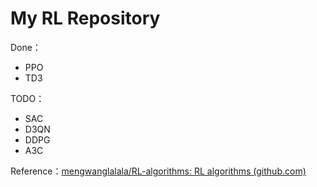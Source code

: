 # My RL Repository

Done：

- PPO
- TD3

TODO：

- SAC
- D3QN
- DDPG
- A3C



Reference：[mengwanglalala/RL-algorithms: RL algorithms (github.com)](https://github.com/mengwanglalala/RL-algorithms)